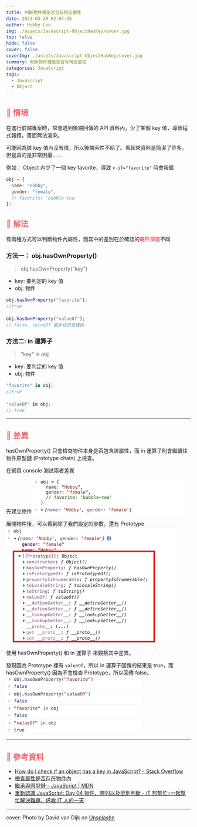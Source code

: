 ```yaml
---
title: 判斷物件裡是否含有特定屬性
date: 2022-03-20 02:04:35
author: Hobby Lee
img: ./assets/Javascript-ObjectHasKey/cover.jpg
top: false
hide: false
cover: false
coverImg: ./assets/Javascript-ObjectHasKey/cover.jpg
summary: 判斷物件裡是否含有特定屬性
categories: JavaScript
tags:
  - JavaScript
  - Object
---
```


## <font color=#ee6e73> :herb: 情境</font>

在進行前端專案時，常會遇到後端回傳的 API 資料內，少了某個 key 值，導致程式報錯，畫面無法渲染。

可能因為該 key 值內沒有值，所以後端索性不給了。看起來資料是簡潔了許多，但是真的是非常困擾......

例如： Object 內少了一個 key favorite，導致 `v-if="favorite"` 時會報錯

```javascript
obj = {
  name: "Hobby",
  gender: "female",
  // favorite: 'bubble-tea'
};
```

## <font color=#ee6e73> :herb: 解法</font>

有兩種方式可以判斷物件內屬性，而其中的差別在於確認的<font color=#ee6e73>**屬性深度**</font>不同

### 方法一： obj.hasOwnProperty()

> obj.hasOwnProperty("key")

- key: 要判定的 key 值
- obj: 物件

```javascript
obj.hasOwnProperty("favorite");
//true

obj.hasOwnProperty("valueOf");
// false, valueOf 繼承自原型鏈結
```

### 方法二: in 運算子

> "key" in obj

- key: 要判定的 key 值
- obj: 物件

```javascript
"favorite" in obj;
//true

"valueOf" in obj;
// true
```

---

## <font color=#ee6e73> :herb: 差異</font>

hasOwnProperty() 只會檢查物件本身是否包含該屬性，而 in 運算子則會繼續往物件原型鏈 (Prototype chain) 上檢查。

在網頁 console 測試兩者差異

先建立物件
![建立物件](./assets/Javascript-ObjectHasKey/01.jpg)

展開物件後，可以看到除了我們設定的參數，還有 Prototype
![展開物件](./assets/Javascript-ObjectHasKey/02.jpg)

使用 hasOwnProperty() 和 in 運算子 來觀察其中差異。

發現因為 Prototype 裡有 `valueOf`，所以 in 運算子回傳的結果是 true，而 hasOwnProperty() 因為不會檢查 Prototype，所以回傳 false。
![觀察差異](./assets/Javascript-ObjectHasKey/03.jpg)

---

## <font color=#ee6e73> :herb: 參考資料</font>

- [How do I check if an object has a key in JavaScript? - Stack Overflow](https://stackoverflow.com/questions/455338/how-do-i-check-if-an-object-has-a-key-in-javascript)
- [檢查屬性是否存在物件內](https://www.jstips.co/zh_tw/javascript/check-if-a-property-is-in-a-object/)
- [繼承與原型鏈 - JavaScript | MDN](https://developer.mozilla.org/zh-TW/docs/Web/JavaScript/Inheritance_and_the_prototype_chain)
- [重新認識 JavaScript: Day 04 物件、陣列以及型別判斷 - iT 邦幫忙::一起幫忙解決難題，拯救 IT 人的一天](https://ithelp.ithome.com.tw/articles/10190962)

---

cover: Photo by David van Dijk on [Unsplashn](https://unsplash.com/photos/3LTht2nxd34)
